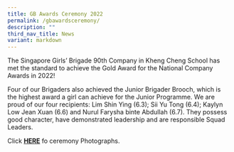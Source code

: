 ```yaml
---
title: GB Awards Ceremony 2022
permalink: /gbawardsceremony/
description: ""
third_nav_title: News
variant: markdown
---
```

The Singapore Girls’ Brigade 90th Company in Kheng Cheng School has met the standard to achieve the Gold Award for the National Company Awards in 2022!  

Four of our Brigaders also achieved the Junior Brigader Brooch, which is the highest award a girl can achieve for the Junior Programme. We are proud of our four recipients: Lim Shin Ying (6.3); Sii Yu Tong (6.4); Kaylyn Low Jean Xuan (6.6) and Nurul Farysha binte Abdullah (6.7). They possess good character, have demonstrated leadership and are responsible Squad Leaders.

Click [**HERE**](https://heyzine.com/flip-book/c955e00db1.html) fo ceremony Photographs.